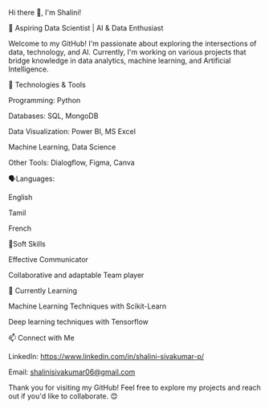 Hi there 👋, I'm Shalini!


🚀 Aspiring Data Scientist | AI & Data Enthusiast

Welcome to my GitHub! I'm passionate about exploring the intersections of data, technology, and AI. Currently, I'm working on various projects that bridge knowledge in data analytics, machine learning, and Artificial Intelligence.


🔧 Technologies & Tools

Programming: Python

Databases: SQL, MongoDB

Data Visualization: Power BI, MS Excel

Machine Learning, Data Science

Other Tools: Dialogflow, Figma, Canva


🗣️Languages: 

English

Tamil

French


🤵Soft Skills

Effective Communicator

Collaborative and adaptable Team player


🌱 Currently Learning

Machine Learning Techniques with Scikit-Learn

Deep learning techniques with Tensorflow


📫 Connect with Me

LinkedIn: https://www.linkedin.com/in/shalini-sivakumar-p/

Email: shalinisivakumar06@gmail.com

Thank you for visiting my GitHub! Feel free to explore my projects and reach out if you'd like to collaborate. 😊
